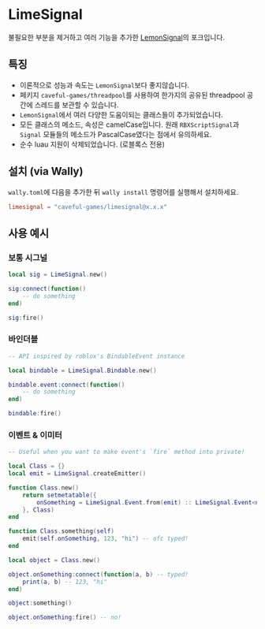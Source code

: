 # LimeSignal
불필요한 부분을 제거하고 여러 기능을 추가한 [LemonSignal](https://github.com/Data-Oriented-House/LemonSignal)의 포크입니다.

## 특징
- 이론적으로 성능과 속도는 `LemonSignal`보다 좋지않습니다.
- 페키지 `caveful-games/threadpool`를 사용하여 한가지의 공유된 threadpool 공간에 스레드를 보관할 수 있습니다.
- `LemonSignal`에서 여러 다양한 도움이되는 클래스들이 추가되었습니다.
- 모든 클래스의 메소드, 속성은 camelCase입니다. 원래 `RBXScriptSignal`과 `Signal` 모듈들의 메소드가 PascalCase였다는 점에서 유의하세요.
- 순수 luau 지원이 삭제되었습니다. (로블록스 전용)

## 설치 (via Wally)
`wally.toml`에 다음을 추가한 뒤 `wally install` 명령어를 실행해서 설치하세요.
```toml
limesignal = "caveful-games/limesignal@x.x.x"
```

## 사용 예시
### 보통 시그널
```lua
local sig = LimeSignal.new()

sig:connect(function()
	-- do something
end)

sig:fire()

```
### 바인더블
```lua
-- API inspired by roblox's BindableEvent instance

local bindable = LimeSignal.Bindable.new()

bindable.event:connect(function()
	-- do something
end)

bindable:fire()
```
### 이벤트 & 이미터
```lua
-- Useful when you want to make event's `fire` method into private!

local Class = {}
local emit = LimeSignal.createEmitter()

function Class.new()
	return setmetatable({
		onSomething = LimeSignal.Event.from(emit) :: LimeSignal.Event<number, string>
	}, Class)
end

function Class.something(self)
	emit(self.onSomething, 123, "hi") -- ofc typed!
end

local object = Class.new()

object.onSomething:connect(function(a, b) -- typed!
	print(a, b) -- 123, "hi"
end)

object:something()

object.onSomething:fire() -- no!
```
